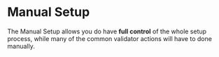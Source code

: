 # Manual Setup

The Manual Setup allows you do have **full control** of the whole setup process, while many of the common validator actions will have to done manually.

